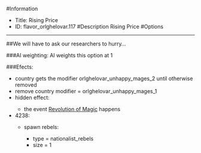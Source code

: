 #Information
 - Title: Rising Price
 - ID: flavor_orlghelovar.117
#Description
Rising Price
#Options

___
##We will have to ask our researchers to hurry… 

###AI weighting:
AI weights this option at 1


###Efects:<ul><li>country gets the modifier orlghelovar_unhappy_mages_2 until otherwise removed</li><li>remove country modifier = orlghelovar_unhappy_mages_1</li><li>hidden effect:</li><ul><li>the event [Revolution of Magic](../events/revolution_of_magic.md) happens</li></ul><li>4238:</li><ul><li>spawn rebels:</li><ul><li>type = nationalist_rebels</li><li>size = 1</li></ul></ul></ul>
